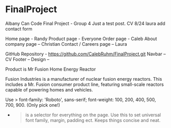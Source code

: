 # FinalProject
Albany Can Code Final Project - Group 4
Just a test post. CV 8/24
laura add contact form

Home page - Randy
Product page - Everyone
Order page - Caleb
About company page – Christian
Contact / Careers page – Laura

GitHub Repository - https://github.com/CalebRuhm/FinalProject.git
Navbar – CV
Footer –
Design – 

Product is Mr Fusion Home Energy Reactor

Fusion Industries is a manufacturer of nuclear fusion energy reactors. This includes a Mr. Fusion consumer product line, featuring small-scale reactors capable of powering homes and vehicles.


Use >
    font-family: 'Roboto', sans-serif;
    font-weight: 100, 200, 400, 500, 700, 900. (Only pick one!)


* > is a selector for everything on the page. Use this to set universal font family, margin, padding ect. Keeps things concise and neat.
